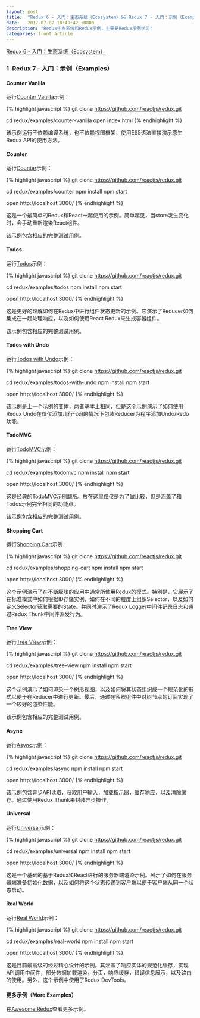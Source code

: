 ```yaml
---
layout: post
title:  "Redux 6 - 入门：生态系统（Ecosystem）&& Redux 7 - 入门：示例（Examples）"
date:   2017-07-07 10:49:42 +0800
description: "Redux生态系统和Redux示例，主要是Redux示例学习"
categories: front article
---
```


[Redux 6 - 入门：生态系统（Ecosystem）](http://testudy.cc/tech/2017/03/03/redux-6-introduction-Ecosystem.html)

### 1. Redux 7 - 入门：示例（Examples）

#### Counter Vanilla

运行[Counter Vanilla](https://github.com/reactjs/redux/blob/master/examples/counter-vanilla/index.html)示例：

{% highlight javascript %}
git clone https://github.com/reactjs/redux.git

cd redux/examples/counter-vanilla
open index.html
{% endhighlight %}

该示例运行不依赖编译系统，也不依赖视图框架，使用ES5语法直接演示原生Redux API的使用方法。

#### Counter

运行[Counter](https://github.com/reactjs/redux/tree/master/examples/counter)示例：

{% highlight javascript %}
git clone https://github.com/reactjs/redux.git

cd redux/examples/counter
npm install
npm start

open http://localhost:3000/
{% endhighlight %}

这是一个最简单的Redux和React一起使用的示例。简单起见，当store发生变化时，会手动重新渲染React组件。

该示例包含相应的完整测试用例。

#### Todos

运行[Todos](https://github.com/reactjs/redux/tree/master/examples/todos)示例：

{% highlight javascript %}
git clone https://github.com/reactjs/redux.git

cd redux/examples/todos
npm install
npm start

open http://localhost:3000/
{% endhighlight %}

这是更好的理解如何在Redux中进行组件状态更新的示例。它演示了Reducer如何集成在一起处理响应，以及如何使用React Redux来生成容器组件。

该示例包含相应的完整测试用例。

#### Todos with Undo

运行[Todos with Undo](https://github.com/reactjs/redux/tree/master/examples/todos-with-undo)示例：

{% highlight javascript %}
git clone https://github.com/reactjs/redux.git

cd redux/examples/todos-with-undo
npm install
npm start

open http://localhost:3000/
{% endhighlight %}

该示例是上一个示例的变体，两者基本上相同，但是这个示例演示了如何使用Redux Undo在仅仅添加几行代码的情况下包装Reducer为程序添加Undo/Redo功能。

#### TodoMVC

运行[TodoMVC](https://github.com/reactjs/redux/tree/master/examples/todomvc)示例：

{% highlight javascript %}
git clone https://github.com/reactjs/redux.git

cd redux/examples/todomvc
npm install
npm start

open http://localhost:3000/
{% endhighlight %}

这是经典的TodoMVC示例翻版。放在这里仅仅是为了做比较，但是涵盖了和Todos示例完全相同的功能点。

该示例包含相应的完整测试用例。

#### Shopping Cart

运行[Shopping Cart](https://github.com/reactjs/redux/tree/master/examples/shopping-cart)示例：

{% highlight javascript %}
git clone https://github.com/reactjs/redux.git

cd redux/examples/shopping-cart
npm install
npm start

open http://localhost:3000/
{% endhighlight %}

这个示例演示了在不断膨胀的应用中通常所使用Redux的模式。特别是，它展示了在标准模式中如何根据ID存储实例，如何在不同的粒度上组织Selector，以及如何定义Selector获取需要的State。并同时演示了Redux Logger中间件记录日志和通过Redux Thunk中间件派发行为。

#### Tree View

运行[Tree View](https://github.com/reactjs/redux/tree/master/examples/tree-view)示例：

{% highlight javascript %}
git clone https://github.com/reactjs/redux.git

cd redux/examples/tree-view
npm install
npm start

open http://localhost:3000/
{% endhighlight %}

这个示例演示了如何渲染一个树形视图，以及如何将其状态组织成一个规范化的形式以便于在Reducer中进行更新。最后，通过在容器组件中对树节点的订阅实现了一个较好的渲染性能。

该示例包含相应的完整测试用例。

#### Async

运行[Async](https://github.com/reactjs/redux/tree/master/examples/async)示例：

{% highlight javascript %}
git clone https://github.com/reactjs/redux.git

cd redux/examples/async
npm install
npm start

open http://localhost:3000/
{% endhighlight %}

该示例包含异步API读取，获取用户输入，加载指示器，缓存响应，以及清除缓存。通过使用Redux Thunk来封装异步操作。

#### Universal

运行[Universal](https://github.com/reactjs/redux/tree/master/examples/universal)示例：

{% highlight javascript %}
git clone https://github.com/reactjs/redux.git

cd redux/examples/universal
npm install
npm start

open http://localhost:3000/
{% endhighlight %}

这是一个基础的基于Redux和React进行的服务器端渲染示例。展示了如何在服务器端准备初始化数据，以及如何将这个状态传递到客户端以便于客户端从同一个状态启动。

#### Real World

运行[Real World](https://github.com/reactjs/redux/tree/master/examples/real-world)示例：

{% highlight javascript %}
git clone https://github.com/reactjs/redux.git

cd redux/examples/real-world
npm install
npm start

open http://localhost:3000/
{% endhighlight %}

这是目前最高级的经过精心设计的示例。其涵盖了响应实体的规范化缓存，实现API调用中间件，部分数据加载渲染，分页，响应缓存，错误信息展示，以及路由的使用。另外，这个示例中使用了Redux DevTools。

#### 更多示例（More Examples）

在[Awesome Redux](https://github.com/xgrommx/awesome-redux)查看更多示例。
